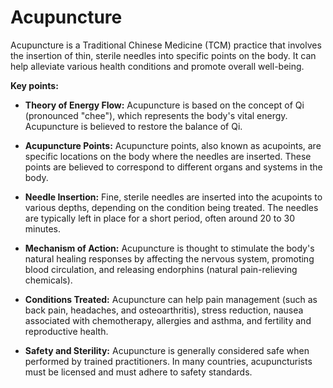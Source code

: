 # Acupuncture

Acupuncture is a Traditional Chinese Medicine (TCM) practice that involves the insertion of thin, sterile needles into specific points on the body. It can help alleviate various health conditions and promote overall well-being.

**Key points:**

* **Theory of Energy Flow:** Acupuncture is based on the concept of Qi (pronounced "chee"), which represents the body's vital energy. Acupuncture is believed to restore the balance of Qi.

* **Acupuncture Points:** Acupuncture points, also known as acupoints, are specific locations on the body where the needles are inserted. These points are believed to correspond to different organs and systems in the body.

* **Needle Insertion:** Fine, sterile needles are inserted into the acupoints to various depths, depending on the condition being treated. The needles are typically left in place for a short period, often around 20 to 30 minutes.

* **Mechanism of Action:** Acupuncture is thought to stimulate the body's natural healing responses by affecting the nervous system, promoting blood circulation, and releasing endorphins (natural pain-relieving chemicals).

* **Conditions Treated:** Acupuncture can help pain management (such as back pain, headaches, and osteoarthritis), stress reduction, nausea associated with chemotherapy, allergies and asthma, and fertility and reproductive health.

* **Safety and Sterility:** Acupuncture is generally considered safe when performed by trained practitioners. In many countries, acupuncturists must be licensed and must adhere to safety standards.
